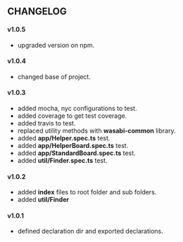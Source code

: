 ## CHANGELOG

#### v1.0.5
* upgraded version on npm.

#### v1.0.4
* changed base of project.

#### v1.0.3
* added mocha, nyc configurations to test.
* added coverage to get test coverage.
* added travis to test.
* replaced utility methods with **wasabi-common** library.
* added **app/Helper.spec.ts** test.
* added **app/HelperBoard.spec.ts** test.
* added **app/StandardBoard.spec.ts** test.
* added **util/Finder.spec.ts** test.

#### v1.0.2
* added **index** files to root folder and sub folders.
* added **util/Finder**

#### v1.0.1
* defined declaration dir and exported declarations.


